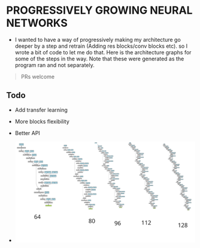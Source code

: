 # PROGRESSIVELY GROWING NEURAL NETWORKS
- I wanted to have a way of progressively making my architecture go deeper by a step and retrain (Adding res blocks/conv blocks etc). so I wrote a bit of code to let me do that. Here is the architecture graphs for some of the steps in the way. Note that these were generated as the program ran and not separately.

> PRs welcome

## Todo
- Add transfer learning
- More blocks flexibility
- Better API

- ![eg](growing.png) 
